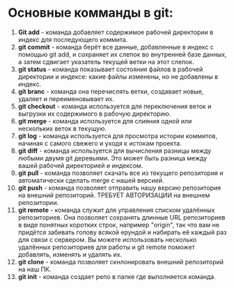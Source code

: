 # Основные комманды в git:
1. **Git add** - команда добавляет содержимое рабочей директории в индекс для последующего коммита.   
2. **git commit** - команда берёт все данные, добавленные в индекс с помощью git add, и сохраняет их слепок во внутренней базе данных, а затем сдвигает указатель текущей ветки на этот слепок. 
3. **git status** - команда показывает состояния файлов в рабочей директории и индексе: какие файлы изменены, но не добавлены в индекс.
4. **git branc** - команда она перечислять ветки, создавает новые, удаляет и переименовывает их.
5. **git checkout** - команда используется для переключения веток и выгрузки их содержимого в рабочую директорию.
6. **git merge** - команда используется для слияния одной или нескольких веток в текущую. 
7. **git log** - команда используется для просмотра истории коммитов, начиная с самого свежего и уходя к истокам проекта. 
8. __git diff__ - команда используется для вычисления разницы между любыми двумя git деревьями. Это может быть разница между вашей рабочей директорией и индексом. 
9. __git pull__ -  команда позволяет скачать все из текущего репозитория и автоматически сделать merge с нашей версией.
10. __git push__ - команда позволяет отправить нашу версию репозитория на внешний репозиторий. ТРЕБУЕТ АВТОРИЗАЦИИ 
на внешнем репозитории. 
11. __git remote__ -  команда служит для управления списком удалённых репозиториев. Она позволяет сохранять длинные URL репозиториев в виде понятных коротких строк, например "origin", так что вам не придётся забивать голову всякой ерундой и набирать её каждый раз для связи с сервером. Вы можете использовать несколько удалённых репозиториев для работы и git remote поможет добавлять, изменять и удалять их.
12. **git clone** - команда позволяет скнлонировать внешний репозиторий на наш ПК. 
13. **git init** - команда создает репо в папке где выполняется команда. 